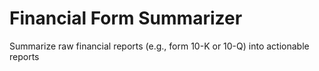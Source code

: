# Financial Form Summarizer

Summarize raw financial reports (e.g., form 10-K or 10-Q) into actionable reports

